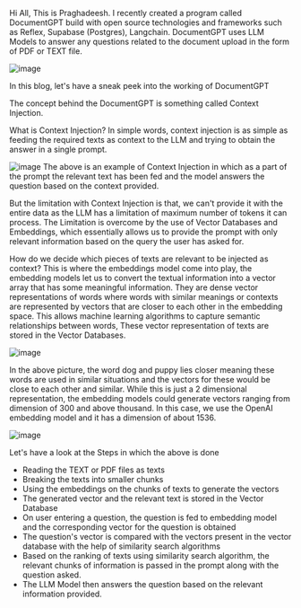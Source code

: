 Hi All, This is Praghadeesh. I recently created a program called DocumentGPT build with open source technologies and frameworks such as Reflex, Supabase (Postgres), Langchain.
DocumentGPT uses LLM Models to answer any questions related to the document upload in the form of PDF or TEXT file.

![image](https://github.com/PraghadeeshLife/Blogs/assets/102030901/58b554a5-d720-4556-ac83-a1e8be7d0e31)

In this blog, let's have a sneak peek into the working of DocumentGPT

The concept behind the DocumentGPT is something called Context Injection.

What is Context Injection?
In simple words, context injection is as simple as feeding the required texts as context to the LLM and trying to obtain the answer in a single prompt.

![image](https://github.com/PraghadeeshLife/Blogs/assets/102030901/1a6fed53-f5f3-4df7-9ea2-aebcf850f41e)
The above is an example of Context Injection in which as a part of the prompt the relevant text has been fed and the model answers the question based on the context provided.


But the limitation with Context Injection is that, we can't provide it with the entire data as the LLM has a limitation of maximum number of tokens it can process.
The Limitation is overcome by the use of Vector Databases and Embeddings, which essentially allows us to provide the prompt with only relevant information based on the query the user has asked for.

How do we decide which pieces of texts are relevant to be injected as context?
This is where the embeddings model come into play, the embedding models let us to convert the textual information into a vector array that has some meaningful information.
They are dense vector representations of words where words with similar meanings or contexts are represented by vectors that are closer to each other in the embedding space. 
This allows machine learning algorithms to capture semantic relationships between words,
These vector representation of texts are stored in the Vector Databases.

![image](https://github.com/PraghadeeshLife/Blogs/assets/102030901/d57a4350-624d-4dcc-b5eb-48bed3fefeb2)

In the above picture, the word dog and puppy lies closer meaning these words are used in similar situations and the vectors for these would be close to each other and similar.
While this is just a 2 dimensional representation, the embedding models could generate vectors ranging from dimension of 300 and above thousand. In this case, we use the OpenAI embedding model
and it has a dimension of about 1536.

![image](https://github.com/PraghadeeshLife/Blogs/assets/102030901/9692ba1b-063d-438c-8bcd-81451ab448f7)


Let's have a look at the Steps in which the above is done
- Reading the TEXT or PDF files as texts
- Breaking the texts into smaller chunks
- Using the embeddings on the chunks of texts to generate the vectors
- The generated vector and the relevant text is stored in the Vector Database
- On user entering a question, the question is fed to embedding model and the corresponding vector for the question is obtained
- The question's vector is compared with the vectors present in the vector database with the help of similarity search algorithms
- Based on the ranking of texts using similarity search algorithm, the relevant chunks of information is passed in the prompt along with the question asked.
- The LLM Model then answers the question based on the relevant information provided.

